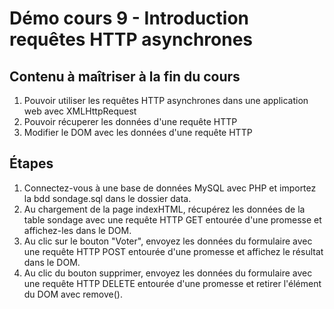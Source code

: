 # Démo cours 9 - Introduction requêtes HTTP asynchrones

## Contenu à maîtriser à la fin du cours

1. Pouvoir utiliser les requêtes HTTP asynchrones dans une application web avec XMLHttpRequest
2. Pouvoir récuperer les données d'une requête HTTP
3. Modifier le DOM avec les données d'une requête HTTP

## Étapes

1. Connectez-vous à une base de données MySQL avec PHP et importez la bdd sondage.sql dans le dossier data.
2. Au chargement de la page indexHTML, récupérez les données de la table sondage avec une requête HTTP GET entourée d'une promesse et affichez-les dans le DOM.
3. Au clic sur le bouton "Voter", envoyez les données du formulaire avec une requête HTTP POST entourée d'une promesse et affichez le résultat dans le DOM.
4. Au clic du bouton supprimer, envoyez les données du formulaire avec une requête HTTP DELETE entourée d'une promesse et retirer l'élément du DOM avec remove().
